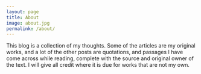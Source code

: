 ```yaml
---
layout: page
title: About
image: about.jpg
permalink: /about/
---
```


This blog is a collection of my thoughts. Some of the articles are my original works, and a lot of the other posts are quotations, and passages I have come across while reading, complete with the source and original owner of the text. I will give all credit where it is due for works that are not my own.